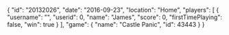 {
  "id": "20132026",
  "date": "2016-09-23",
  "location": "Home",
  "players": [
    {
      "username": "",
      "userid": 0,
      "name": "James",
      "score": 0,
      "firstTimePlaying": false,
      "win": true
    }
  ],
  "game": {
    "name": "Castle Panic",
    "id": 43443
  }
}
